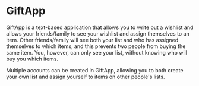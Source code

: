 # GiftApp

GiftApp is a text-based application that allows you to write out a wishlist and allows your friends/family to see your wishlist and assign themselves to an item. Other friends/family will see both your list and who has assigned themselves to which items, and this prevents two people from buying the same item. You, however, can only see your list, without knowing who will buy you which items.

Multiple accounts can be created in GiftApp, allowing you to both create your own list and assign yourself to items on other people's lists.
